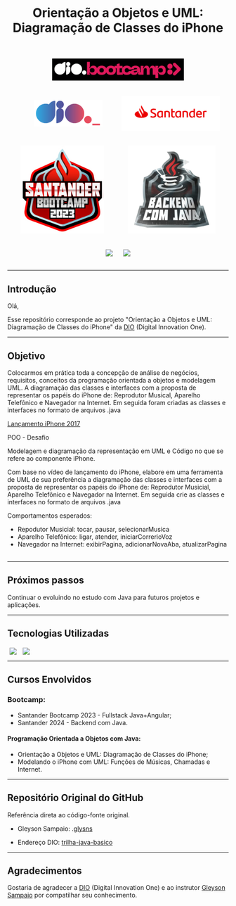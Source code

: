 <div align="center">
    <h1>Orientação a Objetos e UML: Diagramação de Classes do iPhone</h1>
</div>
<br><br>

<div align="center"> 
    <img align="center" src="assets\images\bootcamp-dio.png" width="300" height="" hspace="10"/>
</div> 
<br><br>

<div align="center">
    <img align="center" src="assets\images\dio-logo.png" width="" height="60" hspace="40"/>
    <img align="center" src="assets\images\santander-logo.png" width="" height="80" hspace=""/>
</div>
<br><br>

<div align="center">
    <img align="center" src="assets\images\bootcamp-santander-2023.png" width="" height="200" hspace="25"/>
    <img align="center" src="assets\images\bootcamp-logo-2024.png" width="" height="200" hspace="25"/>
</div>
<br><br>


<div align="center">
    <img align="center" src="https://cdn.jsdelivr.net/gh/devicons/devicon@latest/icons/java/java-original.svg" width="" height="50" hspace="10"/>  
    <img align="center" src="https://cdn.jsdelivr.net/gh/devicons/devicon/icons/git/git-original.svg" width="" height="40" hspace="10"/>
</div>
<br>
<hr>


## Introdução
Olá,

Esse repositório corresponde ao projeto "Orientação a Objetos e UML: Diagramação de Classes do iPhone" da [DIO](https://www.dio.me/) (Digital Innovation One).

<hr>

## Objetivo

Colocarmos em prática toda a concepção de análise de negócios, requisitos, conceitos da programação orientada a objetos e modelagem UML. 
A diagramação das classes e interfaces com a proposta de representar os papéis do iPhone de: Reprodutor Musical, Aparelho Telefônico e Navegador na Internet. Em seguida foram criadas as classes e interfaces no formato de arquivos .java

[Lançamento iPhone 2017](https://www.youtube.com/watch?v=9ou608QQRq8)

POO - Desafio

Modelagem e diagramação da representação em UML e Código no que se refere ao componente iPhone.

Com base no vídeo de lançamento do iPhone, elabore em uma ferramenta de UML de sua preferência a diagramação das classes e interfaces com a proposta de representar os papéis do iPhone de: Reprodutor Musicial, Aparelho Telefônico e Navegador na Internet. Em seguida crie as classes e interfaces no formato de arquivos .java

Comportamentos esperados:

- Repodutor Musicial: tocar, pausar, selecionarMusica
- Aparelho Telefônico: ligar, atender, iniciarCorrerioVoz
- Navegador na Internet: exibirPagina, adicionarNovaAba, atualizarPagina
<br><br>
<hr>

## Próximos passos

Continuar o evoluindo no estudo com Java para futuros projetos e aplicações. 
<hr>

## Tecnologias Utilizadas

<div>
    <img align=center src="https://cdn.jsdelivr.net/gh/devicons/devicon/icons/java/java-original.svg" width="" height="60" hspace="5"/>
    <img align=center src="https://cdn.jsdelivr.net/gh/devicons/devicon/icons/git/git-original.svg" width="" height="50" hspace="5"/>
</div>
<hr>       

## Cursos Envolvidos
### Bootcamp:
- Santander Bootcamp 2023 - Fullstack Java+Angular;
- Santander 2024 - Backend com Java.

#### **Programação Orientada a Objetos com Java:**
- Orientação a Objetos e UML: Diagramação de Classes do iPhone;
- Modelando o iPhone com UML: Funções de Músicas, Chamadas e Internet.
<hr>

## Repositório Original do GitHub

Referência direta ao código-fonte original.

- Gleyson Sampaio: .[glysns](https://github.com/glysns)

- Endereço DIO: [trilha-java-basico](https://github.com/digitalinnovationone/trilha-java-basico)
<hr>

## Agradecimentos
Gostaria de agradecer a [DIO](https://www.dio.me/) (Digital Innovation One) e ao instrutor [Gleyson Sampaio](https://github.com/glysns) por compatilhar seu conhecimento.
